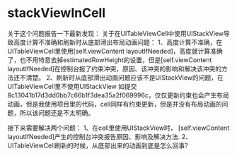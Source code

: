 # stackViewInCell
关于这个问题报告一下最新发现：
关于在UITableViewCell中使用UIStackView导致高度计算不准确和刷新时从底部滑出布局动画问题：
1、高度计算不准确，在UITableViewCell里使用[self.viewContent layoutIfNeeded]，高度就计算准确了，也不用特意去掉estimatedRowHeight的设置，但是[self.viewContent layoutIfNeeded]在控制台报了约束冲突，原因、该冲突的影响和解决该冲突的方法还不清楚。
2、刷新时从底部滑出动画问题应该不是UIStackView的问题，在UITableViewCell里不使用UIStackView 如提交8c13041b17d3dd0bb7c66b1f3dea35a2f069996c，仅仅更新约束也会产生布局动画，但是我使用项目里的代码，cell同样有约束更新，但是并没有布局动画的问题，所以该问题还是不太明确。

接下来需要解决两个问题：
1、在cell里使用UIStackView时， [self.viewContent layoutIfNeeded]产生的控制台冲突报告原因、影响及解决方法.
2、UITableViewCell刷新的时候，从底部出来的动画到底是怎么回事?
